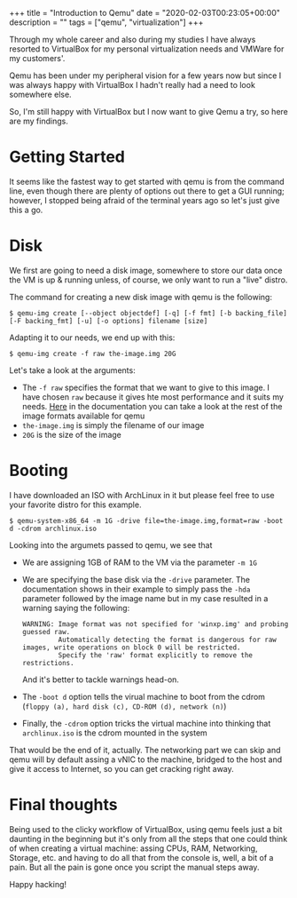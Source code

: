 +++
title = "Introduction to Qemu"
date = "2020-02-03T00:23:05+00:00"
description = ""
tags = ["qemu", "virtualization"]
+++

Through my whole career and also during my studies I have always resorted to
VirtualBox for my personal virtualization needs and VMWare for my customers'.

Qemu has been under my peripheral vision for a few years now but since I was always
happy with VirtualBox I hadn't really had a need to look somewhere else.

So, I'm still happy with VirtualBox but I now want to give Qemu a try, so here
are my findings.

# Getting Started
It seems like the fastest way to get started with qemu is from the command line,
even though there are plenty of options out there to get a GUI running; however,
I stopped being afraid of the terminal years ago so let's just give this a go.

# Disk
We first are going to need a disk image, somewhere to store our data once the VM
is up & running unless, of course, we only want to run a "live" distro.

The command for creating a new disk image with qemu is the following:
```
$ qemu-img create [--object objectdef] [-q] [-f fmt] [-b backing_file] [-F backing_fmt] [-u] [-o options] filename [size]
```

Adapting it to our needs, we end up with this:
```
$ qemu-img create -f raw the-image.img 20G
```

Let's take a look at the arguments:

- The `-f raw` specifies the format that we want to give to this image. I have chosen
  `raw` because it gives hte most performance and it suits my needs.
  [Here](https://en.wikibooks.org/wiki/QEMU/Images#Image_types) in the documentation you
  can take a look at the rest of the image formats available for qemu
- `the-image.img` is simply the filename of our image
- `20G` is the size of the image

# Booting
I have downloaded an ISO with ArchLinux in it but please feel free to use your
favorite distro for this example.

```
$ qemu-system-x86_64 -m 1G -drive file=the-image.img,format=raw -boot d -cdrom archlinux.iso
```

Looking into the argumets passed to qemu, we see that
- We are assigning 1GB of RAM to the VM via the parameter `-m 1G`

- We are specifying the base disk via the `-drive` parameter. The documentation
  shows in their example to simply pass the `-hda` parameter followed by the image
  name but in my case resulted in a warning saying the following:
  ```
  WARNING: Image format was not specified for 'winxp.img' and probing guessed raw.
           Automatically detecting the format is dangerous for raw images, write operations on block 0 will be restricted.
           Specify the 'raw' format explicitly to remove the restrictions.
  ```
  And it's better to tackle warnings head-on.

- The `-boot d` option tells the virual machine to boot from the cdrom
  (`floppy (a), hard disk (c), CD-ROM (d), network (n)`)

- Finally, the `-cdrom` option tricks the virtual machine into thinking that
  `archlinux.iso` is the cdrom mounted in the system

That would be the end of it, actually. The networking part we can skip and qemu
will by default assing a vNIC to the machine, bridged to the host and give it
access to Internet, so you can get cracking right away.

# Final thoughts
Being used to the clicky workflow of VirtualBox, using qemu feels just a bit daunting
in the beginning but it's only from all the steps that one could think of when
creating a virtual machine: assing CPUs, RAM, Networking, Storage, etc. and having
to do all that from the console is, well, a bit of a pain.
But all the pain is gone once you script the manual steps away.

Happy hacking!
